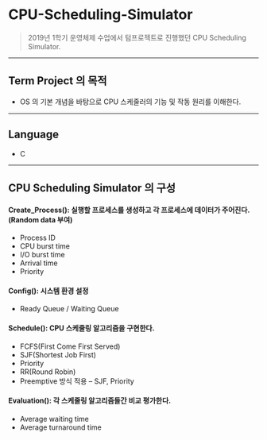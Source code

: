 # CPU-Scheduling-Simulator
> 2019년 1학기 운영체제 수업에서 텀프로젝트로 진행했던 CPU Scheduling Simulator.
----
## Term Project 의 목적 
- OS 의 기본 개념을 바탕으로 CPU 스케줄러의 기능 및 작동 원리를 이해한다.

----
## Language
- C

----
## CPU Scheduling Simulator 의 구성
#### Create_Process(): 실행할 프로세스를 생성하고 각 프로세스에 데이터가 주어진다. (Random data 부여)
- Process ID
- CPU burst time
- I/O burst time
- Arrival time
- Priority

#### Config(): 시스템 환경 설정
- Ready Queue / Waiting Queue

####  Schedule(): CPU 스케줄링 알고리즘을 구현한다.
- FCFS(First Come First Served)
- SJF(Shortest Job First)
- Priority
- RR(Round Robin)
- Preemptive 방식 적용 – SJF, Priority

#### Evaluation(): 각 스케줄링 알고리즘들간 비교 평가한다.
- Average waiting time
- Average turnaround time



